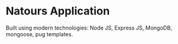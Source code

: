 # Natours Application

Built using modern technologies: Node JS, Express JS, MongoDB, mongoose, pug templates.